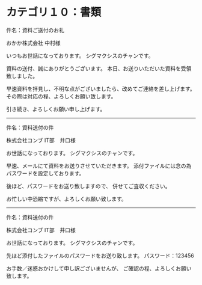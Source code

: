 <h1>カテゴリ１０：書類</h1>

件名：資料ご送付のお礼

おかか株式会社
中村様

いつもお世話になっております。
シグマクシスのチャンです。

資料の送付、誠にありがとうございます。
本日、お送りいただいた資料を受領致しました。

早速資料を拝見し、不明な点がございましたら、改めてご連絡を差し上げます。
その際は対応の程、よろしくお願い致します。

引き続き、よろしくお願い申し上げます。

---

件名：資料送付の件

株式会社コンブ
IT部　井口様

お世話になっております。
シグマクシスのチャンです。

早速、メールにて資料をお送りさせていただきます。
添付ファイルには念の為パスワードを設定しております。

後ほど、パスワードをお送り致しますので、
併せてご査収ください。

お忙しい中恐縮ですが、よろしくお願い致します。

---

件名：資料送付の件

株式会社コンブ
IT部　井口様

お世話になっております。
シグマクシスのチャンです。

先ほど添付したファイルのパスワードをお送り致します。
パスワード：123456

お手数／迷惑おかけして申し訳ございませんが、
ご確認の程、よろしくお願い致します。